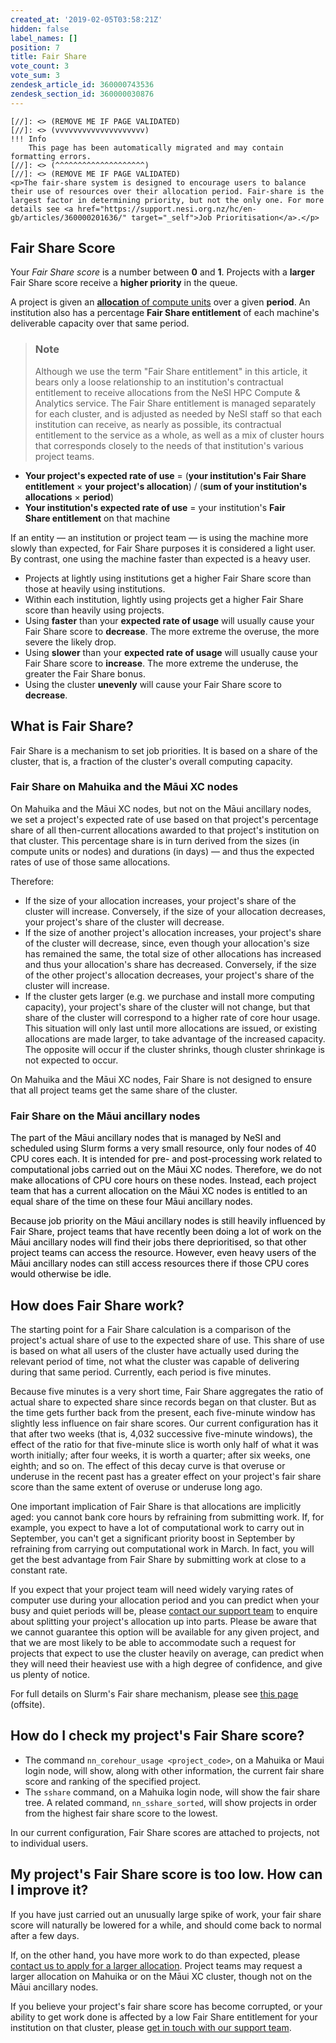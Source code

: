 ```yaml
---
created_at: '2019-02-05T03:58:21Z'
hidden: false
label_names: []
position: 7
title: Fair Share
vote_count: 3
vote_sum: 3
zendesk_article_id: 360000743536
zendesk_section_id: 360000030876
---
```



    [//]: <> (REMOVE ME IF PAGE VALIDATED)
    [//]: <> (vvvvvvvvvvvvvvvvvvvv)
    !!! Info
        This page has been automatically migrated and may contain formatting errors.
    [//]: <> (^^^^^^^^^^^^^^^^^^^^)
    [//]: <> (REMOVE ME IF PAGE VALIDATED)
    <p>The fair-share system is designed to encourage users to balance their use of resources over their allocation period. Fair-share is the largest factor in determining priority, but not the only one. For more details see <a href="https://support.nesi.org.nz/hc/en-gb/articles/360000201636/" target="_self">Job Prioritisation</a>.</p>
<h2>Fair Share Score</h2>
<p>Your <em>Fair Share score</em> is a number between <strong>0</strong> and <strong>1</strong>. Projects with a <strong>larger</strong> Fair Share score receive a <strong>higher priority</strong> in the queue.</p>
<p>A project is given an <a href="https://support.nesi.org.nz/hc/en-gb/articles/360001385735" target="_self"><strong>allocation</strong> of compute units</a> over a given <strong>period</strong>. An institution also has a percentage <strong>Fair Share entitlement</strong> of each machine's deliverable capacity over that same period.</p>
<blockquote class="blockquote-tip">
<h3 id="institution">Note</h3>
<p>Although we use the term "Fair Share entitlement" in this article, it bears only a loose relationship to an institution's contractual entitlement to receive allocations from the NeSI HPC Compute &amp; Analytics service. The Fair Share entitlement is managed separately for each cluster, and is adjusted as needed by NeSI staff so that each institution can receive, as nearly as possible, its contractual entitlement to the service as a whole, as well as a mix of cluster hours that corresponds closely to the needs of that institution's various project teams.</p>
</blockquote>
<ul dir="auto" type="disc">
<li type="disc">
<strong>Your project's expected rate of use</strong> = (<strong>your institution's Fair Share entitlement</strong> × <strong>your project's allocation</strong>) / (<strong>sum of your institution's allocations</strong> × <strong>period</strong>)</li>
<li type="disc">
<strong>Your institution's expected rate of use</strong> = your institution's <strong>Fair Share entitlement</strong> on that machine</li>
</ul>
<p>If an entity — an institution or project team — is using the machine more slowly than expected, for Fair Share purposes it is considered a light user. By contrast, one using the machine faster than expected is a heavy user.</p>
<ul dir="auto" type="disc">
<li type="disc">Projects at lightly using institutions get a higher Fair Share score than those at heavily using institutions.</li>
<li type="disc">Within each institution, lightly using projects get a higher Fair Share score than heavily using projects.</li>
<li type="disc">Using <strong>faster</strong> than your <strong>expected rate of usage</strong> will usually cause your Fair Share score to <strong>decrease</strong>. The more extreme the overuse, the more severe the likely drop.</li>
<li type="disc">Using <strong>slower</strong> than your <strong>expected rate of usage</strong> will usually cause your Fair Share score to <strong>increase</strong>. The more extreme the underuse, the greater the Fair Share bonus.</li>
<li type="disc">Using the cluster <strong>unevenly</strong> will cause your Fair Share score to <strong>decrease</strong>.</li>
</ul>
<h2><span class="wysiwyg-color-black">What is Fair Share?</span></h2>
<p><span class="wysiwyg-color-black">Fair Share is a mechanism to set job priorities. It is based on a share of the cluster, that is, a fraction of the cluster's overall computing capacity.</span></p>
<h3><span class="wysiwyg-color-black">Fair Share on Mahuika and the Māui XC nodes</span></h3>
<p><span class="wysiwyg-color-black">On Mahuika and the Māui XC nodes, but not on the Māui ancillary nodes, we set a project's expected rate of use based on that project's percentage share of all then-current allocations awarded to that project's institution on that cluster. This percentage share is in turn derived from the sizes (in compute units or nodes) and durations (in days) — and thus the expected rates of use of those same allocations.</span></p>
<p><span class="wysiwyg-color-black">Therefore:</span></p>
<ul>
<li><span class="wysiwyg-color-black">If the size of your allocation increases, your project's share of the cluster will increase. Conversely, if the size of your allocation decreases, your project's share of the cluster will decrease.</span></li>
<li><span class="wysiwyg-color-black">If the size of another project's allocation increases, your project's share of the cluster will decrease, since, even though your allocation's size has remained the same, the total size of other allocations has increased and thus your allocation's share has decreased. Conversely, if the size of the other project's allocation decreases, your project's share of the cluster will increase.</span></li>
<li><span class="wysiwyg-color-black">If the cluster gets larger (e.g. we purchase and install more computing capacity), your project's share of the cluster will not change, but that share of the cluster will correspond to a higher rate of core hour usage. This situation will only last until more allocations are issued, or existing allocations are made larger, to take advantage of the increased capacity. The opposite will occur if the cluster shrinks, though cluster shrinkage is not expected to occur.</span></li>
</ul>
<p><span class="wysiwyg-color-black">On Mahuika and the Māui XC nodes, Fair Share is not designed to ensure that all project teams get the same share of the cluster.</span></p>
<h3><span class="wysiwyg-color-black">Fair Share on the Māui ancillary nodes</span></h3>
<p><font color="#000000"> The part of the Māui ancillary nodes that is managed by NeSI and scheduled using Slurm forms a very small resource, only four nodes of 40 CPU cores each. It is intended for pre- and post-processing work related to computational jobs carried out on the Māui XC nodes. Therefore, we do not make allocations of CPU core hours on these nodes. Instead, each project team that has a current allocation on the Māui XC nodes is entitled to an equal share of the time on these four Māui ancillary nodes. </font></p>
<p><font color="#000000"> Because job priority on the Māui ancillary nodes is still heavily influenced by Fair Share, project teams that have recently been doing a lot of work on the Māui ancillary nodes will find their jobs there deprioritised, so that other project teams can access the resource. However, even heavy users of the Māui ancillary nodes can still access resources there if those CPU cores would otherwise be idle. </font></p>
<h2><span class="wysiwyg-color-black">How does Fair Share work?</span></h2>
<p><span class="wysiwyg-color-black">The starting point for a Fair Share calculation is a comparison of the project's actual share of use to the expected share of use. This share of use is based on what all users of the cluster have actually used during the relevant period of time, not what the cluster was capable of delivering during that same period. Currently, each period is five minutes.</span></p>
<p><span class="wysiwyg-color-black">Because five minutes is a very short time, Fair Share aggregates the ratio of actual share to expected share since records began on that cluster. But as the time gets further back from the present, each five-minute window has slightly less influence on fair share scores. Our current configuration has it that after two weeks (that is, 4,032 successive five-minute windows), the effect of the ratio for that five-minute slice is worth only half of what it was worth initially; after four weeks, it is worth a quarter; after six weeks, one eighth; and so on. The effect of this decay curve is that overuse or underuse in the recent past has a greater effect on your project's fair share score than the same extent of overuse or underuse long ago.</span></p>
<p><span class="wysiwyg-color-black">One important implication of Fair Share is that allocations are implicitly aged: you cannot bank core hours by refraining from submitting work. If, for example, you expect to have a lot of computational work to carry out in September, you can't get a significant priority boost in September by refraining from carrying out computational work in March. In fact, you will get the best advantage from Fair Share by submitting work at close to a constant rate.</span></p>
<p><span class="wysiwyg-color-black">If you expect that your project team will need widely varying rates of computer use during your allocation period and you can predict when your busy and quiet periods will be, please <a href="https://support.nesi.org.nz/hc/en-gb/requests/new">contact our support team</a> to enquire about splitting your project's allocation up into parts. Please be aware that we cannot guarantee this option will be available for any given project, and that we are most likely to be able to accommodate such a request for projects that expect to use the cluster heavily on average, can predict when they will need their heaviest use with a high degree of confidence, and give us plenty of notice.</span></p>
<p>For full details on Slurm's Fair share mechanism, please see <a href="https://slurm.schedmd.com/priority_multifactor.html#fairshare">this page</a> (offsite).</p>
<h2>How do I check my project's Fair Share score?</h2>
<ul>
<li>The command <code>nn_corehour_usage &lt;project_code&gt;</code>, on a Mahuika or Maui login node, will show, along with other information, the current fair share score and ranking of the specified project.</li>
<li>The <code>sshare</code> command, on a Mahuika login node, will show the fair share tree. A related command, <code>nn_sshare_sorted</code>, will show projects in order from the highest fair share score to the lowest.</li>
</ul>
<p>In our current configuration, Fair Share scores are attached to projects, not to individual users.</p>
<h2>My project's Fair Share score is too low. How can I improve it?</h2>
<p>If you have just carried out an unusually large spike of work, your fair share score will naturally be lowered for a while, and should come back to normal after a few days.</p>
<p>If, on the other hand, you have more work to do than expected, please <a href="https://support.nesi.org.nz/hc/en-gb/requests/new">contact us to apply for a larger allocation</a>. Project teams may request a larger allocation on Mahuika or on the Māui XC cluster, though not on the Māui ancillary nodes.</p>
<p>If you believe your project's fair share score has become corrupted, or your ability to get work done is affected by a low Fair Share entitlement for your institution on that cluster, please <a href="https://support.nesi.org.nz/hc/en-gb/requests/new">get in touch with our support team</a>.</p>